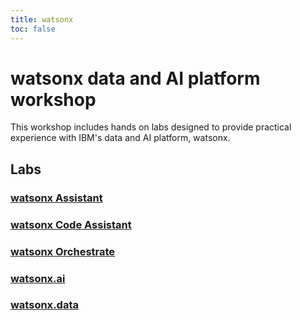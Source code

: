 ```yaml
---
title: watsonx
toc: false
---
```


# watsonx data and AI platform workshop

This workshop includes hands on labs designed to provide practical experience with IBM's data and AI platform, watsonx.

## Labs

### [watsonx Assistant](/watsonx/assistant)
### [watsonx Code Assistant](/watsonx/codeassistant)
### [watsonx Orchestrate](/watsonx/orchestrate)
### [watsonx.ai](/watsonx/watsonxai)
### [watsonx.data](/watsonx/watsonxdata)

